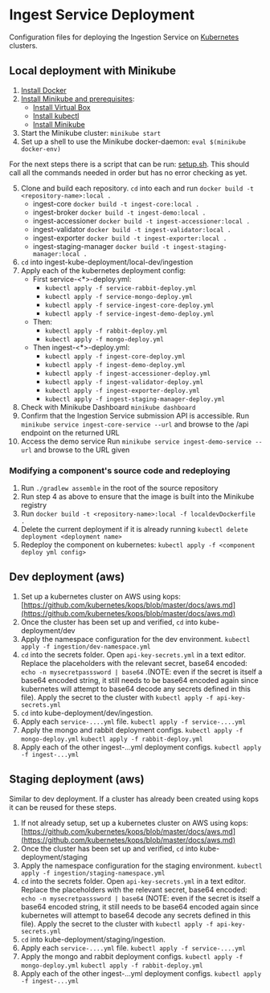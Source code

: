 # Ingest Service Deployment

Configuration files for deploying the Ingestion Service on  [Kubernetes](https://kubernetes.io/) clusters.

## Local deployment with Minikube
1. [Install Docker](https://docs.docker.com/engine/installation/)
2. [Install Minikube and prerequisites](https://kubernetes.io/docs/tasks/tools/install-minikube/):
    * [Install Virtual Box](https://www.virtualbox.org/wiki/Downloads)
    * [Install kubectl](https://kubernetes.io/docs/tasks/tools/install-kubectl/)
    * [Install Minikube](https://github.com/kubernetes/minikube/releases)
3. Start the Minikube cluster: `minikube start`
4. Set up a shell to use the Minikube docker-daemon: `eval $(minikube docker-env)`

For the next steps there is a script that can be run: [setup.sh](setup.sh). This should call all the commands needed in order but has no error checking as yet.

5. Clone and build each repository. `cd` into each and run `docker build -t <repository-name>:local .`
    * ingest-core `docker build -t ingest-core:local .`
    * ingest-broker `docker build -t ingest-demo:local .`
    * ingest-accessioner `docker build -t ingest-accessioner:local .`
    * ingest-validator `docker build -t ingest-validator:local .`
    * ingest-exporter `docker build -t ingest-exporter:local .`
    * ingest-staging-manager `docker build -t ingest-staging-manager:local .`    
6. `cd` into ingest-kube-deployment/local-dev/ingestion
7. Apply each of the kubernetes deployment config:
    * First service-<*>-deploy.yml:
        * `kubectl apply -f service-rabbit-deploy.yml`
        * `kubectl apply -f service-mongo-deploy.yml`
        * `kubectl apply -f service-ingest-core-deploy.yml`
        * `kubectl apply -f service-ingest-demo-deploy.yml`
    * Then:
        * `kubectl apply -f rabbit-deploy.yml`
        * `kubectl apply -f mongo-deploy.yml`
    * Then ingest-<*>-deploy.yml:
        * `kubectl apply -f ingest-core-deploy.yml`
        * `kubectl apply -f ingest-demo-deploy.yml`
        * `kubectl apply -f ingest-accessioner-deploy.yml`
        * `kubectl apply -f ingest-validator-deploy.yml`
        * `kubectl apply -f ingest-exporter-deploy.yml`
        * `kubectl apply -f ingest-staging-manager-deploy.yml`
8. Check with Minikube Dashboard `minikube dashboard`
9. Confirm that the Ingestion Service submission API is accessible. Run `minikube service ingest-core-service --url` and browse to the /api endpoint on the returned URL
10. Access the demo service Run `minikube service ingest-demo-service --url` and browse to the URL given

### Modifying a component's source code and redeploying
1. Run `./gradlew assemble` in the root of the source repository
2. Run step 4 as above to ensure that the image is built into the Minikube registry
3. Run `docker build -t <repository-name>:local -f localdevDockerfile .`
4. Delete the current deployment if it is already running `kubectl delete deployment <deployment name>`
5. Redeploy the component on kubernetes: `kubectl apply -f <component deploy yml config>`

## Dev deployment (aws)
1. Set up a kubernetes cluster on AWS using kops: [https://github.com/kubernetes/kops/blob/master/docs/aws.md](https://github.com/kubernetes/kops/blob/master/docs/aws.md)
2. Once the cluster has been set up and verified, `cd` into kube-deployment/dev
3. Apply the namespace configuration for the dev environment. `kubectl apply -f ingestion/dev-namespace.yml`
4. `cd` into the secrets folder. Open `api-key-secrets.yml` in a text editor. Replace the placeholders with the relevant secret, base64 encoded: `echo -n mysecretpasssword | base64` .(NOTE: even if the secret is itself a base64 encoded string, it still needs to be base64 encoded again since kubernetes will attempt to base64 decode any secrets defined in this file). Apply the secret to the cluster with `kubectl apply -f api-key-secrets.yml`
5. `cd` into kube-deployment/dev/ingestion.
6. Apply each `service-....yml` file. `kubectl apply -f service-....yml`
7. Apply the mongo and rabbit deployment configs. `kubectl apply -f mongo-deploy.yml`  `kubectl apply -f rabbit-deploy.yml`
8. Apply each of the other ingest-...yml deployment configs. `kubectl apply -f ingest-...yml`

## Staging deployment (aws)
Similar to dev deployment. If a cluster has already been created using kops it can be reused for these steps.

1. If not already setup, set up a kubernetes cluster on AWS using kops: [https://github.com/kubernetes/kops/blob/master/docs/aws.md](https://github.com/kubernetes/kops/blob/master/docs/aws.md)
2. Once the cluster has been set up and verified, `cd` into kube-deployment/staging
3. Apply the namespace configuration for the staging environment. `kubectl apply -f ingestion/staging-namespace.yml`
4. `cd` into the secrets folder. Open `api-key-secrets.yml` in a text editor. Replace the placeholders with the relevant secret, base64 encoded: `echo -n mysecretpasssword | base64` (NOTE: even if the secret is itself a base64 encoded string, it still needs to be base64 encoded again since kubernetes will attempt to base64 decode any secrets defined in this file). Apply the secret to the cluster with `kubectl apply -f api-key-secrets.yml`
5. `cd` into kube-deployment/staging/ingestion.
6. Apply each `service-....yml` file. `kubectl apply -f service-....yml`
7. Apply the mongo and rabbit deployment configs. `kubectl apply -f mongo-deploy.yml`  `kubectl apply -f rabbit-deploy.yml`
8. Apply each of the other ingest-...yml deployment configs. `kubectl apply -f ingest-...yml`
